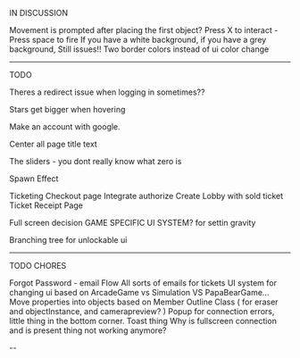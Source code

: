 IN DISCUSSION

Movement is prompted after placing the first object?
Press X to interact - Press space to fire
If you have a white background, if you have a grey background, Still issues!! Two border colors instead of ui color change

--- 
TODO

Theres a redirect issue when logging in sometimes??

Stars get bigger when hovering 

Make an account with google. 

Center all page title text

The sliders - you dont really know what zero is

Spawn Effect

Ticketing
  Checkout page
    Integrate authorize
    Create Lobby with sold ticket
  Ticket Receipt Page

Full screen decision
  GAME SPECIFIC UI SYSTEM? for settin gravity

Branching tree for unlockable ui

---
TODO CHORES

Forgot Password - email Flow
All sorts of emails for tickets
UI system for changing ui based on ArcadeGame vs Simulation VS PapaBearGame...
Move properties into objects based on Member
Outline Class ( for eraser and objectInstance, and camerapreview? )
Popup for connection errors, little thing in the bottom corner. Toast thing
Why is fullscreen connection and is present thing not working anymore?

--

